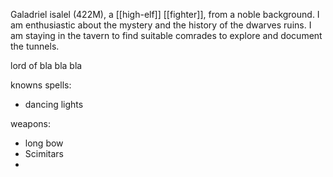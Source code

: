 Galadriel isalel (422M), a [[high-elf]] [[fighter]], from a noble background. I am enthusiastic about the mystery and the history of the dwarves ruins. I am staying in the tavern to find suitable comrades to explore and document the tunnels.

lord of bla bla bla

knowns spells:
- dancing lights

weapons:

- long bow
- Scimitars
- 